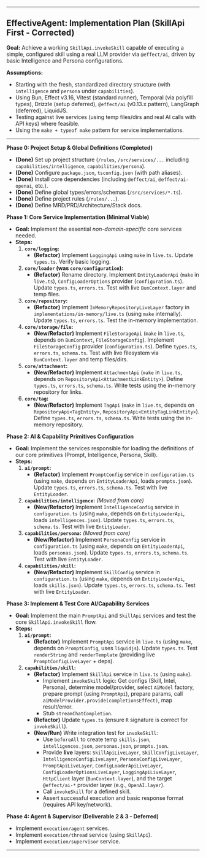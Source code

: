 

---

## EffectiveAgent: Implementation Plan (SkillApi First - Corrected)

**Goal:** Achieve a working `SkillApi.invokeSkill` capable of executing a simple, configured skill using a real LLM provider via `@effect/ai`, driven by basic Intelligence and Persona configurations.

**Assumptions:**

*   Starting with the fresh, standardized directory structure (with `intelligence` and `persona` under `capabilities`).
*   Using Bun, Effect v3.16, Vitest (standard runner), Temporal (via polyfill types), Drizzle (setup deferred), `@effect/ai` (v0.13.x pattern), LangGraph (deferred), LiquidJS.
*   Testing against live services (using temp files/dirs and real AI calls with API keys) where feasible.
*   Using the `make + typeof make` pattern for service implementations.

---

**Phase 0: Project Setup & Global Definitions (Completed)**

*   **(Done)** Set up project structure (`/rules`, `/src/services/...` including `capabilities/intelligence`, `capabilities/persona`).
*   **(Done)** Configure `package.json`, `tsconfig.json` (with path aliases).
*   **(Done)** Install core dependencies (including `@effect/ai`, `@effect/ai-openai`, etc.).
*   **(Done)** Define global types/errors/schemas (`/src/services/*.ts`).
*   **(Done)** Define project rules (`/rules/...`).
*   **(Done)** Define MRD/PRD/Architecture/Stack docs.

**Phase 1: Core Service Implementation (Minimal Viable)**

*   **Goal:** Implement the essential *non-domain-specific* core services needed.
*   **Steps:**
    1.  **`core/logging`:**
        *   **(Refactor)** Implement `LoggingApi` using `make` in `live.ts`. Update `types.ts`. Verify basic logging.
    2.  **`core/loader` (was `core/configuration`):**
        *   **(Refactor)** Rename directory. Implement `EntityLoaderApi` (`make` in `live.ts`), `ConfigLoaderOptions` provider (`configuration.ts`). Update `types.ts`, `errors.ts`. Test with live `BunContext.layer` and temp files.
    3.  **`core/repository`:**
        *   **(Refactor)** Implement `InMemoryRepositoryLiveLayer` factory in `implementations/in-memory/live.ts` (using `make` internally). Update `types.ts`, `errors.ts`. Test the in-memory implementation.
    4.  **`core/storage/file`:**
        *   **(New/Refactor)** Implement `FileStorageApi` (`make` in `live.ts`, depends on `BunContext`, `FileStorageConfig`). Implement `FileStorageConfig` provider (`configuration.ts`). Define `types.ts`, `errors.ts`, `schema.ts`. Test with live filesystem via `BunContext.layer` and temp files/dirs.
    5.  **`core/attachment`:**
        *   **(New/Refactor)** Implement `AttachmentApi` (`make` in `live.ts`, depends on `RepositoryApi<AttachmentLinkEntity>`). Define `types.ts`, `errors.ts`, `schema.ts`. Write tests using the in-memory repository for links.
    6.  **`core/tag`:**
        *   **(New/Refactor)** Implement `TagApi` (`make` in `live.ts`, depends on `RepositoryApi<TagEntity>`, `RepositoryApi<EntityTagLinkEntity>`). Define `types.ts`, `errors.ts`, `schema.ts`. Write tests using the in-memory repository.

**Phase 2: AI & Capability Primitives Configuration**

*   **Goal:** Implement the services responsible for loading the definitions of our core primitives (Prompt, Intelligence, Persona, Skill).
*   **Steps:**
    1.  **`ai/prompt`:**
        *   **(Refactor)** Implement `PromptConfig` service in `configuration.ts` (using `make`, depends on `EntityLoaderApi`, loads `prompts.json`). Update `types.ts`, `errors.ts`, `schema.ts`. Test with live `EntityLoader`.
    2.  **`capabilities/intelligence`:** *(Moved from core)*
        *   **(New/Refactor)** Implement `IntelligenceConfig` service in `configuration.ts` (using `make`, depends on `EntityLoaderApi`, loads `intelligences.json`). Update `types.ts`, `errors.ts`, `schema.ts`. Test with live `EntityLoader`.
    3.  **`capabilities/persona`:** *(Moved from core)*
        *   **(New/Refactor)** Implement `PersonaConfig` service in `configuration.ts` (using `make`, depends on `EntityLoaderApi`, loads `personas.json`). Update `types.ts`, `errors.ts`, `schema.ts`. Test with live `EntityLoader`.
    4.  **`capabilities/skill`:**
        *   **(New/Refactor)** Implement `SkillConfig` service in `configuration.ts` (using `make`, depends on `EntityLoaderApi`, loads `skills.json`). Update `types.ts`, `errors.ts`, `schema.ts`. Test with live `EntityLoader`.

**Phase 3: Implement & Test Core AI/Capability Services**

*   **Goal:** Implement the main `PromptApi` and `SkillApi` services and test the core `SkillApi.invokeSkill` flow.
*   **Steps:**
    1.  **`ai/prompt`:**
        *   **(Refactor)** Implement `PromptApi` service in `live.ts` (using `make`, depends on `PromptConfig`, uses `liquidjs`). Update `types.ts`. Test `renderString` and `renderTemplate` (providing live `PromptConfigLiveLayer` + deps).
    2.  **`capabilities/skill`:**
        *   **(Refactor)** Implement `SkillApi` service in `live.ts` (using `make`).
            *   Implement `invokeSkill` logic: Get configs (Skill, Intel, Persona), determine model/provider, select `AiModel` factory, prepare prompt (using `PromptApi`), prepare params, call `aiModelProvider.provide(completionsEffect)`, map result/error.
            *   Stub `streamChatCompletion`.
        *   **(Refactor)** Update `types.ts` (ensure `R` signature is correct for `invokeSkill`).
        *   **(New/Run)** Write integration test for `invokeSkill`:
            *   Use `beforeAll` to create temp `skills.json`, `intelligences.json`, `personas.json`, `prompts.json`.
            *   Provide **live** layers: `SkillApiLiveLayer`, `SkillConfigLiveLayer`, `IntelligenceConfigLiveLayer`, `PersonaConfigLiveLayer`, `PromptApiLiveLayer`, `ConfigLoaderApiLiveLayer`, `ConfigLoaderOptionsLiveLayer`, `LoggingApiLiveLayer`, `HttpClient` layer (`BunContext.layer`), and the target `@effect/ai-*` provider layer (e.g., `OpenAI.layer`).
            *   Call `invokeSkill` for a defined skill.
            *   Assert successful execution and basic response format (requires API key/network).

**Phase 4: Agent & Supervisor (Deliverable 2 & 3 - Deferred)**

*   Implement `execution/agent` services.
*   Implement `execution/thread` service (using `SkillApi`).
*   Implement `execution/supervisor` service.

---
